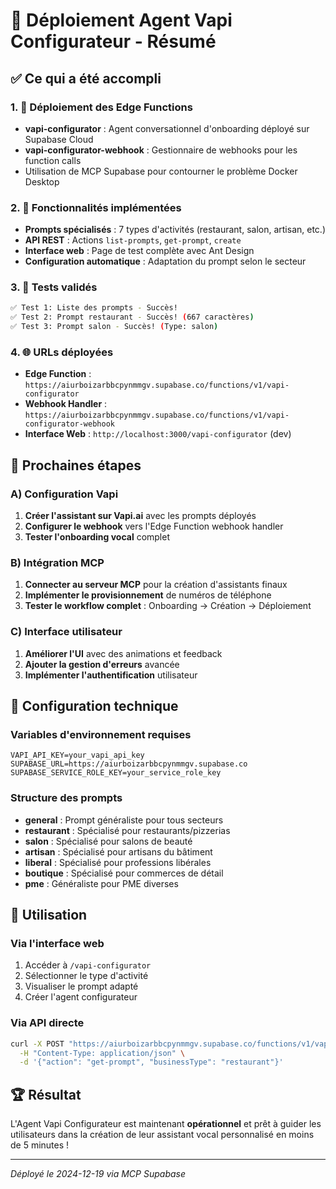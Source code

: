 # 🎉 Déploiement Agent Vapi Configurateur - Résumé

## ✅ Ce qui a été accompli

### 1. 🚀 Déploiement des Edge Functions
- **vapi-configurator** : Agent conversationnel d'onboarding déployé sur Supabase Cloud
- **vapi-configurator-webhook** : Gestionnaire de webhooks pour les function calls
- Utilisation de MCP Supabase pour contourner le problème Docker Desktop

### 2. 🎯 Fonctionnalités implémentées
- **Prompts spécialisés** : 7 types d'activités (restaurant, salon, artisan, etc.)
- **API REST** : Actions `list-prompts`, `get-prompt`, `create`
- **Interface web** : Page de test complète avec Ant Design
- **Configuration automatique** : Adaptation du prompt selon le secteur

### 3. 🧪 Tests validés
```bash
✅ Test 1: Liste des prompts - Succès!
✅ Test 2: Prompt restaurant - Succès! (667 caractères)
✅ Test 3: Prompt salon - Succès! (Type: salon)
```

### 4. 🌐 URLs déployées
- **Edge Function** : `https://aiurboizarbbcpynmmgv.supabase.co/functions/v1/vapi-configurator`
- **Webhook Handler** : `https://aiurboizarbbcpynmmgv.supabase.co/functions/v1/vapi-configurator-webhook`
- **Interface Web** : `http://localhost:3000/vapi-configurator` (dev)

## 🎯 Prochaines étapes

### A) Configuration Vapi
1. **Créer l'assistant sur Vapi.ai** avec les prompts déployés
2. **Configurer le webhook** vers l'Edge Function webhook handler
3. **Tester l'onboarding vocal** complet

### B) Intégration MCP
1. **Connecter au serveur MCP** pour la création d'assistants finaux
2. **Implémenter le provisionnement** de numéros de téléphone
3. **Tester le workflow complet** : Onboarding → Création → Déploiement

### C) Interface utilisateur
1. **Améliorer l'UI** avec des animations et feedback
2. **Ajouter la gestion d'erreurs** avancée
3. **Implémenter l'authentification** utilisateur

## 🔧 Configuration technique

### Variables d'environnement requises
```env
VAPI_API_KEY=your_vapi_api_key
SUPABASE_URL=https://aiurboizarbbcpynmmgv.supabase.co
SUPABASE_SERVICE_ROLE_KEY=your_service_role_key
```

### Structure des prompts
- **general** : Prompt généraliste pour tous secteurs
- **restaurant** : Spécialisé pour restaurants/pizzerias
- **salon** : Spécialisé pour salons de beauté
- **artisan** : Spécialisé pour artisans du bâtiment
- **liberal** : Spécialisé pour professions libérales
- **boutique** : Spécialisé pour commerces de détail
- **pme** : Généraliste pour PME diverses

## 🎤 Utilisation

### Via l'interface web
1. Accéder à `/vapi-configurator`
2. Sélectionner le type d'activité
3. Visualiser le prompt adapté
4. Créer l'agent configurateur

### Via API directe
```bash
curl -X POST "https://aiurboizarbbcpynmmgv.supabase.co/functions/v1/vapi-configurator" \
  -H "Content-Type: application/json" \
  -d '{"action": "get-prompt", "businessType": "restaurant"}'
```

## 🏆 Résultat

L'Agent Vapi Configurateur est maintenant **opérationnel** et prêt à guider les utilisateurs dans la création de leur assistant vocal personnalisé en moins de 5 minutes !

---
*Déployé le 2024-12-19 via MCP Supabase* 